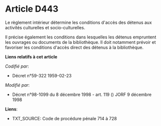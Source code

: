 # Article D443

Le règlement intérieur détermine les conditions d'accès des détenus aux activités culturelles et socio-culturelles.

Il précise également les conditions dans lesquelles les détenus empruntent les ouvrages ou documents de la bibliothèque. Il
doit notamment prévoir et favoriser les conditions d'accès direct des détenus à la bibliothèque.

**Liens relatifs à cet article**

_Codifié par_:

  - Décret n°59-322 1959-02-23

_Modifié par_:

  - Décret n°98-1099 du 8 décembre 1998 - art. 119 () JORF 9 décembre 1998

**Liens**:

  - TXT_SOURCE: Code de procédure pénale 714 à 728
